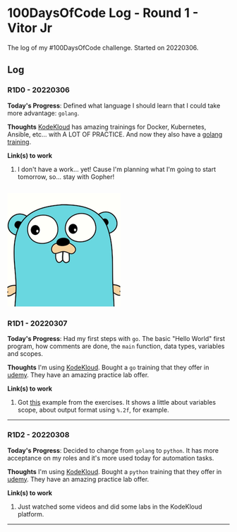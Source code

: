 # 100DaysOfCode Log - Round 1 - Vitor Jr

The log of my #100DaysOfCode challenge. Started on 20220306.

## Log

### R1D0 - 20220306
**Today's Progress**: Defined what language I should learn that I could take more advantage: `golang`.

**Thoughts** [KodeKloud](https://kodekloud.com/) has amazing trainings for Docker, Kubernetes, Ansible, etc... with A LOT OF PRACTICE. And now they also have a [golang training](https://www.udemy.com/course/golang-for-beginners/).

**Link(s) to work**
1. I don't have a work... yet! Cause I'm planning what I'm going to start tomorrow, so... stay with Gopher!

![That's golang Gopher mascot](./img/gopher.png "Ready for some action.")
---
### R1D1 - 20220307
**Today's Progress**: Had my first steps with `go`. The basic "Hello World" first program, how comments are done, the `main` function, data types, variables and scopes.

**Thoughts** I'm using [KodeKloud](https://kodekloud.com/). Bought a `go` training that they offer in [udemy](https://www.udemy.com/course/golang-for-beginners/). They have an amazing practice lab offer.

**Link(s) to work**
1. Got [this](https://go.dev/play/p/5tteqsEYh5E) example from the exercises. It shows a little about variables scope, about output format using `%.2f`, for example.
---
### R1D2 - 20220308
**Today's Progress**: Decided to change from `golang` to `python`. It has more acceptance on my roles and it's more used today for automation tasks.

**Thoughts** I'm using [KodeKloud](https://kodekloud.com/). Bought a `python` training that they offer in [udemy](https://www.udemy.com/course/python-entry-level-programmer-certification-pcep/). They have an amazing practice lab offer.

**Link(s) to work**
1. Just watched some videos and did some labs in the KodeKloud platform.
---

<!---
# 100 Days Of Code - Log


### Day 0: February 30, 2016 (Example 1)
##### (delete me or comment me out)

**Today's Progress**: Fixed CSS, worked on canvas functionality for the app.

**Thoughts:** I really struggled with CSS, but, overall, I feel like I am slowly getting better at it. Canvas is still new for me, but I managed to figure out some basic functionality.

**Link to work:** [Calculator App](http://www.example.com)

### Day 0: February 30, 2016 (Example 2)
##### (delete me or comment me out)

**Today's Progress**: Fixed CSS, worked on canvas functionality for the app.

**Thoughts**: I really struggled with CSS, but, overall, I feel like I am slowly getting better at it. Canvas is still new for me, but I managed to figure out some basic functionality.

**Link(s) to work**: [Calculator App](http://www.example.com)

### Day 0: 20220306

**Today's Progress**: Defined what language I should learn that I could take more advantage: `golang`.

**Thoughts** [KodeKloud](https://kodekloud.com/) has amazing trainings for Docker, Kubernetes, Ansible, etc... with A LOT OF PRACTICE. And now they also have a [golang training](https://www.udemy.com/course/golang-for-beginners/).

**Link(s) to work**
1. I don't have a work... yet! Cause I'm planning what I'm going to start tomorrow, so... stay with Gopher!

![That's golang Gopher mascot](./img/gopher.png "Ready for some action.")
--->

